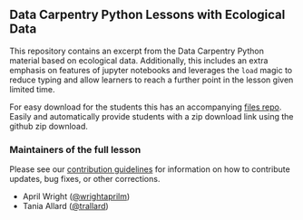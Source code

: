 ## Data Carpentry Python Lessons with Ecological Data

This repository contains an excerpt from the Data Carpentry Python material based on ecological data. Additionally, this includes an extra emphasis on features of jupyter notebooks and leverages the `load` magic to reduce typing and allow learners to reach a further point in the lesson given limited time.  

For easy download for the students this has an accompanying [files repo](https://github.com/brownsarahm/python-ecology-files/).  Easily and automatically provide students with a zip download link using the github zip download.


### Maintainers of the full lesson

Please see our [contribution guidelines](CONTRIBUTING.md) for information
on how to contribute updates, bug fixes, or other corrections.
- April Wright ([@wrightaprilm](https://github.com/wrightaprilm))
- Tania Allard ([@trallard](https://github.com/trallard))
